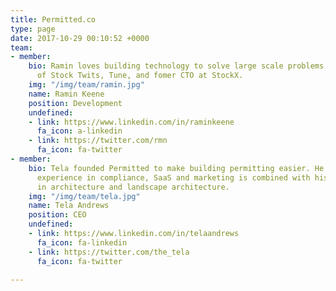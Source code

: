```yaml
---
title: Permitted.co
type: page
date: 2017-10-29 00:10:52 +0000
team:
- member:
    bio: Ramin loves building technology to solve large scale problems. A veteran
      of Stock Twits, Tune, and fomer CTO at StockX.
    img: "/img/team/ramin.jpg"
    name: Ramin Keene
    position: Development
    undefined:
    - link: https://www.linkedin.com/in/raminkeene
      fa_icon: a-linkedin
    - link: https://twitter.com/rmn
      fa_icon: fa-twitter
- member:
    bio: Tela founded Permitted to make building permitting easier. He brings deep
      experience in compliance, SaaS and marketing is combined with his background
      in architecture and landscape architecture.
    img: "/img/team/tela.jpg"
    name: Tela Andrews
    position: CEO
    undefined:
    - link: https://www.linkedin.com/in/telaandrews
      fa_icon: fa-linkedin
    - link: https://twitter.com/the_tela
      fa_icon: fa-twitter

---
```

